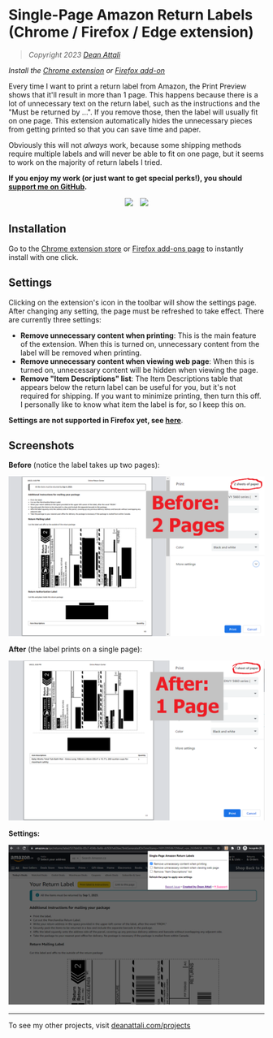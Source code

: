 # Single-Page Amazon Return Labels (Chrome / Firefox / Edge extension)

> *Copyright 2023 [Dean Attali](https://deanattali.com)*

_Install the [Chrome extension](https://chrome.google.com/webstore/detail/single-page-amazon-return/obknjldfibbifkpmnpnjjojoaaniiigc) or [Firefox add-on](https://addons.mozilla.org/en-CA/firefox/addon/one-page-amazon-return-labels/)_

Every time I want to print a return label from Amazon, the Print Preview shows that it'll result in more than 1 page. This happens because there is a lot of unnecessary text on the return label, such as the instructions and the "Must be returned by ...". If you remove those, then the label will usually fit on one page. This extension automatically hides the unnecessary pieces from getting printed so that you can save time and paper.

Obviously this will not *always* work, because some shipping methods require multiple labels and will never be able to fit on one page, but it seems to work on the majority of return labels I tried. 

**If you enjoy my work (or just want to get special perks!), you should [support me on GitHub](https://github.com/sponsors/daattali).**

<p align="center">

<a style="display: inline-block;" href="https://paypal.me/daattali">
<img height="35" src="https://camo.githubusercontent.com/0e9e5cac101f7093336b4589c380ab5dcfdcbab0/68747470733a2f2f63646e2e6a7364656c6976722e6e65742f67682f74776f6c66736f6e2f70617970616c2d6769746875622d627574746f6e40312e302e302f646973742f627574746f6e2e737667" />
</a>
<a style="display: inline-block; margin-left: 10px;" href="https://github.com/sponsors/daattali">
<img height="35" src="https://i.imgur.com/034B8vq.png" /> </a>

</p>

## Installation

Go to the [Chrome extension store](https://chrome.google.com/webstore/detail/single-page-amazon-return/obknjldfibbifkpmnpnjjojoaaniiigc) or [Firefox add-ons page](https://addons.mozilla.org/en-CA/firefox/addon/one-page-amazon-return-labels/) to instantly install with one click.

## Settings

Clicking on the extension's icon in the toolbar will show the settings page. After changing any setting, the page must be refreshed to take effect. There are currently three settings:

- **Remove unnecessary content when printing**: This is the main feature of the extension. When this is turned on, unnecessary content from the label will be removed when printing.
- **Remove unnecessary content when viewing web page**: When this is turned on, unnecessary content will be hidden when viewing the page.
- **Remove "Item Descriptions" list**: The Item Descriptions table that appears below the return label can be useful for you, but it's not required for shipping. If you want to minimize printing, then turn this off. I personally like to know what item the label is for, so I keep this on.

**Settings are not supported in Firefox yet, see [here](https://github.com/daattali/single-page-amazon-return-labels-extension/issues/1)**.

## Screenshots

**Before** (notice the label takes up two pages):

[![](https://github.com/daattali/amazon-one-page-return-printer-extension/blob/master/img/doc/screenshot-before.png)](https://github.com/daattali/amazon-one-page-return-printer-extension/blob/master/img/doc/screenshot-before.png)

**After** (the label prints on a single page):

[![](https://github.com/daattali/amazon-one-page-return-printer-extension/blob/master/img/doc/screenshot-after.png)](https://github.com/daattali/amazon-one-page-return-printer-extension/blob/master/img/doc/screenshot-after.png)

**Settings:**

[![](https://github.com/daattali/amazon-one-page-return-printer-extension/blob/master/img/doc/screenshot-options.png)](https://github.com/daattali/amazon-one-page-return-printer-extension/blob/master/img/doc/screenshot-options.png)

---

To see my other projects, visit [deanattali.com/projects](https://deanattali.com/projects)
